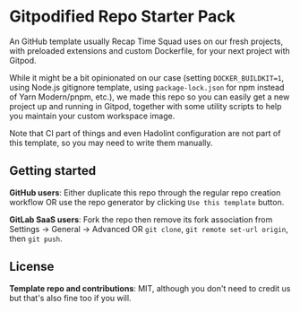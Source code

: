 # Gitpodified Repo Starter Pack

An GitHub template usually Recap Time Squad uses on our fresh projects, with preloaded extensions and custom Dockerfile, for your next project with Gitpod.

While it might be a bit opinionated on our case (setting `DOCKER_BUILDKIT=1`, using Node.js gitignore template, using `package-lock.json` for npm instead of Yarn Modern/pnpm, etc.), we made this repo so you can easily get a new project up and running in Gitpod, together with some utility scripts to help you maintain your custom workspace image.

Note that CI part of things and even Hadolint configuration are not part of this template, so you may need to write them manually.

## Getting started

**GitHub users**: Either duplicate this repo through the regular repo creation workflow OR use the repo generator by clicking `Use this template` button.

**GitLab SaaS users**: Fork the repo then remove its fork association from Settings -> General -> Advanced OR `git clone`, `git remote set-url origin`, then `git push`.

## License

**Template repo and contributions**: MIT, although you don't need to credit us but that's also fine too if you will.
